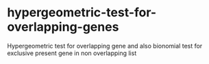 # hypergeometric-test-for-overlapping-genes
Hypergeometric test for overlapping gene and also bionomial test for exclusive present gene in non overlapping list
